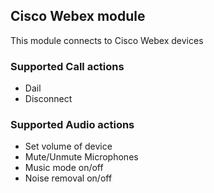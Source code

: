 ## Cisco Webex module

This module connects to Cisco Webex devices

### Supported Call actions
* Dail
* Disconnect

### Supported Audio actions
* Set volume of device
* Mute/Unmute Microphones
* Music mode on/off
* Noise removal on/off
